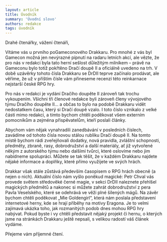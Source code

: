 ```yaml
---
layout: article
title: Úvodník
summary: 'Úvodní slovo'
authors: redakce
tags: úvodník
---
```


Drahé čtenářky, vážení čtenáři,

Vítáme vás u prvního poGameconového Drakkaru. Pro mnohé z vás byl Gamecon možná jen nevýrazné pípnutí na radaru letních akcí, ale vězte, že pro nás v redakci byla tato herní sešlost důležitým milníkem – právě na Gameconu bylo totiž pokřtěno Dračí doupě II a oficiálně uvedeno na trh. V době uzávěrky tohoto čísla Drakkaru se DrDII teprve začínalo prodávat, ale věříme, že už v příštím čísle vám přineseme recenzi této reinkarnace nejstarší české RPG hry.

Pro nás v redakci je vydání Dračího doupěte II zároveň tak trochu vykoupením. Všichni tři členové redakce byli zároveň členy vývojového týmu Dračího doupěte II… a občas to bylo na podobě Drakkaru vidět nedostatkem času, který si Dračí doupě vzalo. I toto číslo vznikalo z velké části mimo redakci, a tímto bychom chtěli poděkovat všem externím pomocníkům a zejména přispěvatelům, kteří poslali články.

Abychom vám nějak vynahradili zanedbávání v posledních číslech, zavádíme od tohoto čísla novou stálou rubliku Dračí doupě II. Na tomto místě bychom rádi zveřejňovali dodatky, nová pravidla, zvláštní schopnosti, předměty, zbraně, rasy, dobrodružství a další materiály, ať již vytvořené někým z autorského týmu nebo dalšími tvůrci, které oslovíme nebo jim nabídneme spolupráci. Můžete se tak těšit, že v každém Drakkaru najdete nějaké informace a doplňky, které přímo využijete ve svých hrách.

Drakkar však stále zůstává především časopisem o RPG hrách obecně (a nejen o nich). Aktuální číslo nám vyšlo poněkud magické: Petr Chval vás provede světem středověké černé magie, v sekci DrDII naleznete přehlšel magických předmětů a nakonec si můžete zahrát dobrodružství z pera Pavla Veselského, které se odehrává ve věži plné šílených mágů. Na závěr bychom chtěli poděkovat „Mie Goldengirl“, která nám poslala představení internetové herny, kde se hrají příběhy na motivy Eragona. Je to velmi zajímavá ukázka toho, jak rozmanitých podob dnes mohou RPG hry nabývat. Pokud byste i vy chtěli představit nějaký projekt či hernu, o kterých jsme na stránkách Drakkaru ještě nepsali, s velikou radostí váš článek vydáme.

Přejeme vám příjemné čtení.
